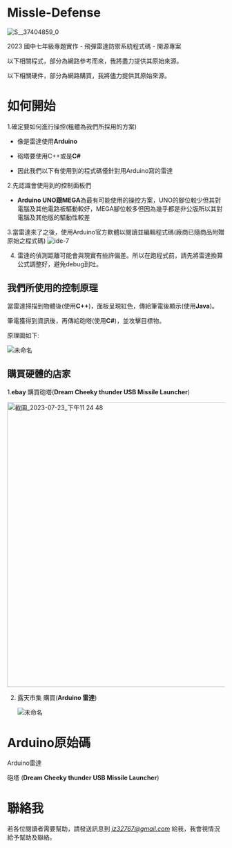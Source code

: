 # Missle-Defense

![S__37404859_0](https://github.com/Anouo1023/Missle-Defense/assets/134196295/b7dbc696-2d45-4fd0-bf82-0bc2ad503d6b)
 <p> 
2023 國中七年級專題實作 - 飛彈雷達防禦系統程式碼 - 開源專案
 </p> <p> 
以下相關程式，部分為網路參考而來，我將盡力提供其原始來源。
 </p> <p> 
以下相關硬件，部分為網路購買，我將儘力提供其原始來源。
 </p> <p> 

# 如何開始



1.確定要如何進行操控(粗體為我們所採用的方案)

  

- 像是雷達使用**Arduino**

- 砲塔要使用C++或是**C#**
- 因此我們以下有使用到的程式碼僅針對用Arduino寫的雷達

2.先認識會使用到的控制面板們

  

-  **Arduino UNO跟MEGA**為最有可能使用的操控方案，UNO的腳位較少但其對電腦及其他電路板驅動較好，MEGA腳位較多但因為幾乎都是非公版所以其對電腦及其他版的驅動性較差


3.當雷達來了之後，使用Arduino官方軟體以閱讀並編輯程式碼(廠商已隨商品附贈原始之程式碼)
![ide-7](https://github.com/Anouo1023/Missle-Defense/assets/134196295/63d730d0-4187-4a43-ba0c-eb48c41f817c)

4. 雷達的偵測距離可能會與現實有些許偏差。所以在跑程式前，請先將雷達換算公式調整好，避免debug到吐。
## 我們所使用的控制原理

當雷達掃描到物體後(使用**C++**)，面板呈現紅色，傳給筆電後顯示(使用**Java**)。

筆電獲得到資訊後，再傳給砲塔(使用**C#**)，並攻擊目標物。
 </p> <p> 
原理圖如下:
  <p>

![未命名](https://github.com/Anouo1023/Missile-Defense/assets/134196295/68b4e8f3-1443-44eb-b3e3-99d6627dd31b)


  ## 購買硬體的店家

  

1.**ebay**  購買砲塔(**Dream Cheeky thunder USB  Missile Launcher**)
  </p><img width="659" alt="截圖_2023-07-23_下午11 24 48" src="https://github.com/Anouo1023/Missile-Defense/assets/134196295/9b452a9b-856a-43bd-a56a-5ff164347346">
  
2. 露天市集 購買(**Arduino 雷達**)

   ![未命名](https://github.com/Anouo1023/Missile-Defense/assets/134196295/6d6dd93a-fa3c-416f-8ba6-3f655df1b671)






# Arduino原始碼
Arduino雷達

砲塔 (**Dream Cheeky thunder USB  Missile Launcher**)

# 聯絡我
若各位閱讀者需要幫助，請發送訊息到 *jz32767@gmail.com*  給我，我會視情況給予幫助及聯絡。
 </p> <p> 

